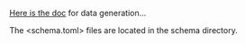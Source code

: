 
[Here is the doc](https://v2.docs.influxdata.com/v2.0/reference/cli/influxd/generate/)
for data generation...

The <schema.toml> files are located in the schema directory.
